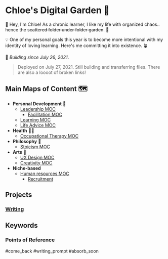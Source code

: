 # Chloe's Digital Garden 🌸
👋 Hey, I'm Chloe! As a chronic learner, I like my life with organized chaos.. hence the ~~scattered folder under folder garden~~. 📁

💡 One of my personal goals this year is to become more intentional with my identity of loving learning. Here's me committing it into existence. 🪴


🌴 *Building since July 26, 2021*.

> Deployed on July 27, 2021. Still building and transferring files. There are also a loooot of broken links!

## Main Maps of Content 🗺
- **Personal Development** 💪
	- [Leadership MOC](moc/perdev/leadership.md)
		- [Facilitation MOC](moc/perdev/facilitation.md)
	- [Learning MOC](moc/perdev/learning.md)
	- [Life Advice MOC](moc/perdev/lifeadvice.md)
- **Health** 👩‍⚕️
	- [Occupational Therapy MOC](moc/health/ot.md)
- **Philosophy** 🤲
	- [Stoicism MOC](moc/philosophy/stoicism.md)
- **Arts** 🎨
	- [UX Design MOC](moc/arts/ux.md)
	- [Creativity MOC](moc/arts/creativity.md)
- **Niche-based**
	- [Human resources MOC](moc/niche/hr.md)
		- [Recruitment](moc/niche/hr/recruitment.md)

## Projects
### [Writing](moc/writing.md)

## Keywords
### Points of Reference
#come_back
#writing_prompt
#absorb_soon